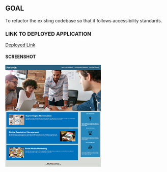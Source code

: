 ## GOAL
To refactor the existing codebase so that it follows accessibility standards. 

### LINK TO DEPLOYED APPLICATION
[Deployed Link](https://conneriraola.github.io/HOMEWORK-01/)

#### SCREENSHOT
<img src="asset/images/screencapture-file-Users-conner-iraola-bootcamp-HOMEWORK-01-index-html-2022-02-23-21_54_12.png" width="300px">
